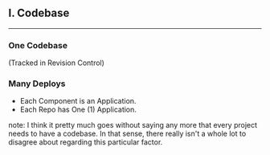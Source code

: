 ##  I. Codebase
----

### One Codebase <!-- .element: class="fragment" -->

(Tracked in Revision Control) <!-- .element: class="fragment" -->

### Many Deploys <!-- .element: class="fragment" -->

* Each Component is an Application. <!-- .element: class="fragment" -->
* Each Repo has One (1) Application. <!-- .element: class="fragment" -->

note:
	I think it pretty much goes without saying any more that every
	project needs to have a codebase. In that sense, there really
	isn't a whole lot to disagree about regarding this particular factor.

	
    
